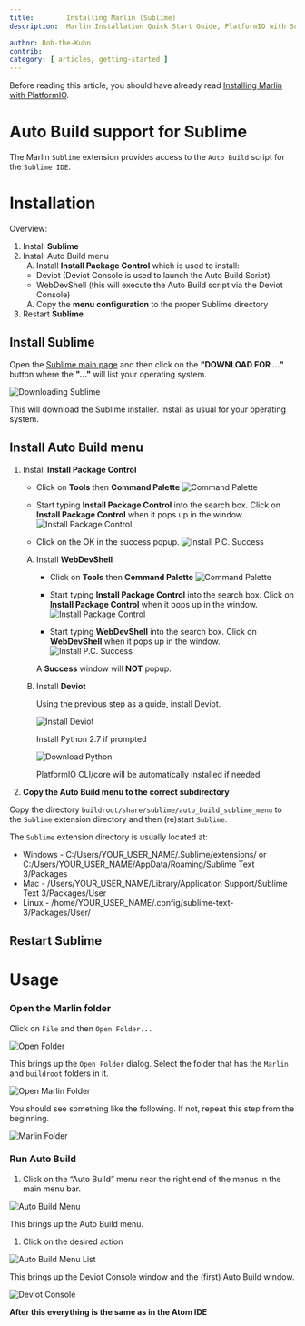 ```yaml
---
title:        Installing Marlin (Sublime)
description:  Marlin Installation Quick Start Guide, PlatformIO with Sublime

author: Bob-the-Kuhn
contrib:
category: [ articles, getting-started ]
---
```

<style type="text/css">
  ol ol { list-style-type: upper-alpha; }
</style>

Before reading this article, you should have already read [Installing Marlin with PlatformIO](install_arduino.html).

# Auto Build support for Sublime

The Marlin `Sublime` extension provides access to the `Auto Build` script for the `Sublime IDE`.

# Installation

Overview:
1. Install **Sublime**
1. Install Auto Build menu
   1. Install **Install Package Control** which is used to install:
    - Deviot (Deviot Console is used to launch the Auto Build Script)
    - WebDevShell (this will execute the Auto Build script via the Deviot Console)
   1. Copy the **menu configuration** to the proper Sublime directory
1. Restart **Sublime**

## Install Sublime

Open the [Sublime main page](https://www.sublimetext.com/) and then click on the **"DOWNLOAD FOR ..."** button where the **"..."** will list your operating system.

![Downloading Sublime](/assets/images/basics/install_platformio_sublime/sublime_download.png)

This will download the Sublime installer. Install as usual for your operating system.

##  Install Auto Build menu

1. Install **Install Package Control**

      - Click on **Tools** then **Command Palette**
        ![Command Palette](/assets/images/basics/install_platformio_sublime/command_palette.png)

      - Start typing **Install Package Control** into the search box. Click on **Install Package Control** when it pops up in the window.
        ![Install Package Control](/assets/images/basics/install_platformio_sublime/install_package_control.png)

      - Click on the OK in the success popup.
        ![Install P.C. Success](/assets/images/basics/install_platformio_sublime/install_package_control_success.png)

    1. Install **WebDevShell**

       - Click on **Tools** then **Command Palette**
         ![Command Palette](/assets/images/basics/install_platformio_sublime/command_palette.png)

       - Start typing **Install Package Control** into the search box. Click on **Install Package Control** when it pops up in the window.
         ![Install Package Control](/assets/images/basics/install_platformio_sublime/install_package_control.png)

       - Start typing **WebDevShell** into the search box. Click on **WebDevShell** when it pops up in the window.
         ![Install P.C. Success](/assets/images/basics/install_platformio_sublime/install_webdevshell.png)

        A **Success** window will **NOT** popup.

    1. Install **Deviot**

       Using the previous step as a guide, install Deviot.

       ![Install Deviot](/assets/images/basics/install_platformio_sublime/install_deviot.png)

       Install Python 2.7 if prompted

       ![Download Python](/assets/images/basics/install_platformio_sublime/download_python.png)

       PlatformIO CLI/core will be automatically installed if needed

1. **Copy the Auto Build menu to the correct subdirectory**

  Copy the directory `buildroot/share/sublime/auto_build_sublime_menu` to the `Sublime` extension directory and then (re)start `Sublime`.

  The `Sublime` extension directory is usually located at:
  - Windows -          C:/Users/YOUR_USER_NAME/.Sublime/extensions/
      or
  C:/Users/YOUR_USER_NAME/AppData/Roaming/Sublime Text 3/Packages
  - Mac - /Users/YOUR_USER_NAME/Library/Application Support/Sublime Text 3/Packages/User
  - Linux - /home/YOUR_USER_NAME/.config/sublime-text-3/Packages/User/

## Restart Sublime

# Usage

### Open the Marlin folder

Click on `File` and then `Open Folder...`

![Open Folder](/assets/images/basics/install_platformio_sublime/open_folder.png)

This brings up the `Open Folder` dialog. Select the folder that has the `Marlin` and `buildroot` folders in it.

![Open Marlin Folder](/assets/images/basics/install_platformio_sublime/open_marlin_folder.png)

You should see something like the following. If not, repeat this step from the beginning.

![Marlin Folder](/assets/images/basics/install_platformio_sublime/marlin_folder.png)

### Run Auto Build

1. Click on the “Auto Build” menu near the right end of the menus in the main menu bar.

  ![Auto Build Menu](/assets/images/basics/install_platformio_sublime/auto_build_menu.png)

  This brings up the Auto Build menu.

1. Click on the desired action

  ![Auto Build Menu List](/assets/images/basics/install_platformio_sublime/auto_build_menu_list.png)

  This brings up the Deviot Console window and the (first) Auto Build window.

  ![Deviot Console](/assets/images/basics/install_platformio_sublime/deviot_console_resized.png)

**After this everything is the same as in the Atom IDE**
